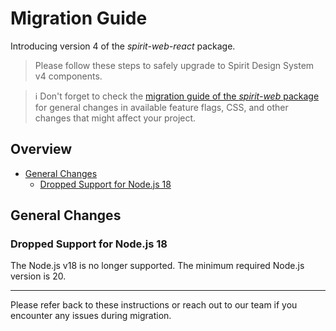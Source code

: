 # Migration Guide

Introducing version 4 of the _spirit-web-react_ package.

> Please follow these steps to safely upgrade to Spirit Design System v4 components.

> ℹ️ Don't forget to check the [migration guide of the _spirit-web_ package][migration-guide-web] for general changes in
> available feature flags, CSS, and other changes that might affect your project.

## Overview

- [General Changes](#general-changes)
  - [Dropped Support for Node.js 18](#dropped-support-for-nodejs-18)

## General Changes

### Dropped Support for Node.js 18

The Node.js v18 is no longer supported. The minimum required Node.js version is 20.

---

Please refer back to these instructions or reach out to our team if you encounter any issues during migration.

[migration-guide-web]: https://github.com/lmc-eu/spirit-design-system/blob/main/docs/migrations/web/
